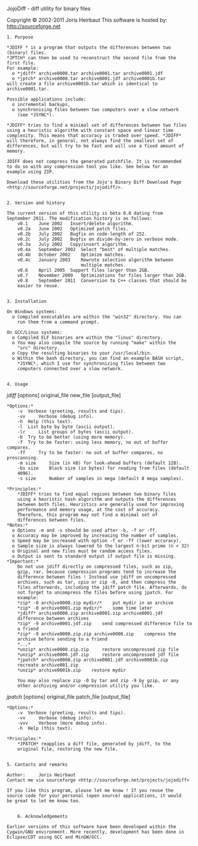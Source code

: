 
JojoDiff - diff utility for binary files

Copyright © 2002-2011 Joris Heirbaut
This software is hosted by: <http://sourceforge.net>


    1. Purpose

    *JDIFF * is a program that outputs the differences between two
    (binary) files.
    *JPTCH* can then be used to reconstruct the second file from the
    first file.
    For example:
      o *jdiff* archive0000.tar archive0001.tar archive0001.jdf
      o *jptch* archive0000.tar archive0001.jdf archive0001b.tar
    will create a file archive0001b.tar which is identical to
    archive0001.tar.

    Possible applications include:
      o incremental backups,
      o synchronising files between two computers over a slow network
        (see *JSYNC*).

    *JDIFF* tries to find a minimal set of differences between two files
    using a heuristic algorithm with constant space and linear time
    complexity. This means that accuracy is traded over speed. *JDIFF*
    will therefore, in general, not always find the smallest set of
    differences, but will try to be fast and will use a fixed amount of
    memory.

    JDIFF does not compress the generated patchfile. It is recommended
    to do so with any compression tool you like. See below for an
    example using ZIP.

    Download these utilities from the Jojo's Binary Diff Download Page
    <http://sourceforge.net/projects/jojodiff/>.


    2. Version and history

    The current version of this utility is bèta 0.8 dating from
    September 2011. The modification history is as follows:
        v0.1 	June 2002 	Insert/delete algorithm.
        v0.2a 	June 2002 	Optimized patch files.
        v0.2b 	July 2002 	Bugfix on code-length of 252.
        v0.2c 	July 2002 	Bugfix on divide-by-zero in verbose mode.
        v0.3a 	July 2002 	Copy/insert algorithm.
        v0.4a 	September 2002 	Select "best" of multiple matches.
        v0.4b 	October 2002 	Optimize matches.
        v0.4c 	January 2003 	Rewrote selection algorithm between
                                multiple matches.
        v0.6 	April 2005 	Support files larger than 2GB.
        v0.7 	November 2009 	Optimizations for files larger than 2GB.
        v0.8 	September 2011 	Conversion to C++ classes that should be
        easier to reuse.


    3. Installation

    On Windows systems:
      o Compiled executables are within the "win32" directory. You can
        run them from a command prompt.

    On GCC/Linux systems:
      o Compiled ELF binaries are within the "linux" directory.
      o You may also compile the source by running "make" within the
        "src" directory.
      o Copy the resulting binaries to your /usr/local/bin.
      o Within the bash directory, you can find an example BASH script,
        *JSYNC*, which I use for synchronizing files between two
        computers connected over a slow network.


    4. Usage

*jdiff* [options] original_file new_file [output_file]

    *Options:*
        -v 	Verbose (greeting, results and tips).
        -vv 	Verbose (debug info).
        -h 	Help (this text).
        -l 	List byte by byte (ascii output).
        -lr 	List groups of bytes (ascii output).
        -b 	Try to be better (using more memory).
        -f 	Try to be faster: using less memory, no out of buffer compares.
        -ff 	Try to be faster: no out of buffer compares, no prescanning.
        -m size 	Size (in kB) for look-ahead buffers (default 128).
        -bs size 	Block size (in bytes) for reading from files (default
        4096).
        -s size 	Number of samples in mega (default 8 mega samples).

    *Principles:*
        *JDIFF* tries to find equal regions between two binary files
        using a heuristic hash algorithm and outputs the differences
        between both files. Heuristics are generally used for improving
        performance and memory usage, at the cost of accuracy.
        Therefore, this program may not find a minimal set of
        differences between files.
    *Notes:*
      o Options -m and -s should be used after -b, -f or -ff.
      o Accuracy may be improved by increasing the number of samples.
      o Speed may be increased with option -f or -ff (lower accuracy).
      o Sample size is always lowered to the largest n-bit prime (n < 32)
      o Original and new files must be random access files.
      o Output is sent to standard output if output file is missing.
    *Important:*
        Do not use jdiff directly on compressed files, such as zip,
        gzip, rar, because compression programs tend to increase the
        difference between files ! Instead use jdiff on uncompressed
        archives, such as tar, cpio or zip -0, and then compress the
        files afterwards, including the jdiff patch file. Afterwards, do
        not forget to uncompress the files before using jpatch. For
        example:
        *zip* -0 archive0000.zip mydir/* 	put mydir in an archive
        *zip* -0 archive0001.zip mydir/* 	some time later
        *jdiff* archive0000.zip archive0001.zip archive0001.jdf
        difference between archives
        *zip* -9 archive0001.jdf.zip 	send compressed difference file to
        a friend
        *zip* -9 archive0000.zip.zip archive0000.zip 	compress the
        archive before sending to a friend
        *...*
        *unzip* archive0000.zip.zip 	restore uncompressed zip file
        *unzip* archive0000.jdf.zip 	restore uncompressed jdf file
        *jpatch* archive0000.zip archive0001.jdf archive0001b.zip
        recreate archive001.zip
        *unzip* archive0001b.zip	restore mydir

        You may also replace zip -0 by tar and zip -9 by gzip, or any
        other archiving and/or compression utility you like.

*jpatch* [options] original_file patch_file [output_file]

    *Options:*
        -v 	Verbose (greeting, results and tips).
        -vv 	Verbose (debug info).
        -vvv 	Verbose (more debug info).
        -h 	Help (this text).

    *Principles:*
        *JPATCH* reapplies a diff file, generated by jdiff, to the
        original file, restoring the new file.


    5. Contacts and remarks

    Author: 	Joris Heirbaut
    Contact me via sourceforge <http://sourceforge.net/projects/jojodiff>

    If you like this program, please let me know ! If you reuse the
    source code for your personal (open source) applications, it would
    be great to let me know too.


        6. Acknowledgements

    Earlier versions of this software have been developed within the
    Cygwin/GNU environment. More recently, development has been done in
    Eclipse/CDT using GCC and MinGW/GCC.
